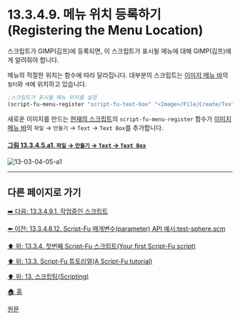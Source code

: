 # 13.3.4.9. 메뉴 위치 등록하기(Registering the Menu Location)
스크립트가 GIMP(김프)에 등록되면, 이 스크립트가 표시될 메뉴에 대해 GIMP(김프)에게 알려줘야 합니다.

메뉴의 적절한 위치는 함수에 따라 달라집니다. 대부분의 스크립트는 [이미지 메뉴 바](./03-02-02-02-image-menu.md)의 `필터`와 `색`에 위치하고 있습니다.

```scheme
;스크립트가 표시될 메뉴 위치를 설정
(script-fu-menu-register "script-fu-text-box" "<Image>/File/Create/Text")
```

새로운 이미지를 만드는 [현재의 스크립트](./13-03-04-08-12-script_fu_example_test_sphere.md)의 `script-fu-menu-register` 함수가 [이미지 메뉴 바](./03-02-02-02-image-menu.md)의 `파일` → `만들기` → `Text` → `Text Box`를 추가합니다.

<a id="13-03-04-05-a1"></a>

#### [그림 13.3.4.5.a1. `파일` → `만들기` → `Text` → `Text Box`](./13-03-04-05-00-registering_the_function.md#13-03-04-05-a1)
![13-03-04-05-a1](https://github.com/wonder13662/gimp/assets/15767104/4f11ae5b-7199-40b4-9402-e1bfbfa0bb47)

***

## 다른 페이지로 가기

[➡️ 다음: 13.3.4.9.1. 작업중인 스크립트](./13-03-04-09-01-script_in_progress.md)

[⬅️ 이전: 13.3.4.8.12. Script-Fu 매개변수(parameter) API 예시:test-sphere.scm](./13-03-04-08-12-script_fu_example_test_sphere.md)

[⬆️ 위: 13.3.4. 첫번째 Script-Fu 스크립트(Your first Script-Fu script)](./13-03-04-00-your-first-script-fu-script.md)

[⬆️ 위: 13.3. Script-Fu 튜토리얼(A Script-Fu tutorial)](./13-03-00-a-script-fu-tutorial.md)

[⬆️ 위: 13. 스크립팅(Scripting)](./13-00-scripting.md)

[🏠 홈](./00-home.md)

[원문](https://docs.gimp.org/2.10/ko/gimp-using-script-fu-tutorial-first-script.html#script-fu-adding-menu-location)